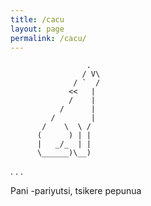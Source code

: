 ```yaml
---
title: /cacu
layout: page
permalink: /cacu/
---
```


                     .
                    / V\
                  / `  /
                 <<   |
                 /    |
               /      |
             /        |
           /    \  \ /
          (      ) | |
          |   _/_  | |
          \______)\__)

. . .
           
Pani -pariyutsi, tsikere pepunua
